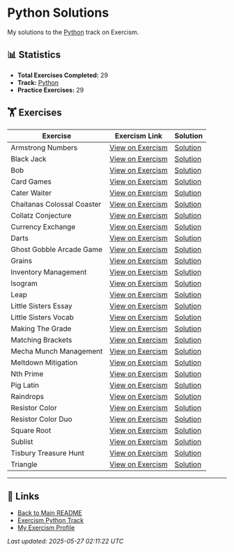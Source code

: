 # Python Solutions

My solutions to the [Python](https://exercism.org/tracks/python) track on Exercism.

## 📊 Statistics

- **Total Exercises Completed:** 29
- **Track:** [Python](https://exercism.org/tracks/python)
- **Practice Exercises:** 29

## 🏋️ Exercises

| Exercise | Exercism Link | Solution |
|----------|---------------|----------|
| Armstrong Numbers | [View on Exercism](https://exercism.org/tracks/python/exercises/armstrong-numbers) | [Solution](armstrong-numbers/README.md) |
| Black Jack | [View on Exercism](https://exercism.org/tracks/python/exercises/black-jack) | [Solution](black-jack/README.md) |
| Bob | [View on Exercism](https://exercism.org/tracks/python/exercises/bob) | [Solution](bob/README.md) |
| Card Games | [View on Exercism](https://exercism.org/tracks/python/exercises/card-games) | [Solution](card-games/README.md) |
| Cater Waiter | [View on Exercism](https://exercism.org/tracks/python/exercises/cater-waiter) | [Solution](cater-waiter/README.md) |
| Chaitanas Colossal Coaster | [View on Exercism](https://exercism.org/tracks/python/exercises/chaitanas-colossal-coaster) | [Solution](chaitanas-colossal-coaster/README.md) |
| Collatz Conjecture | [View on Exercism](https://exercism.org/tracks/python/exercises/collatz-conjecture) | [Solution](collatz-conjecture/README.md) |
| Currency Exchange | [View on Exercism](https://exercism.org/tracks/python/exercises/currency-exchange) | [Solution](currency-exchange/README.md) |
| Darts | [View on Exercism](https://exercism.org/tracks/python/exercises/darts) | [Solution](darts/README.md) |
| Ghost Gobble Arcade Game | [View on Exercism](https://exercism.org/tracks/python/exercises/ghost-gobble-arcade-game) | [Solution](ghost-gobble-arcade-game/README.md) |
| Grains | [View on Exercism](https://exercism.org/tracks/python/exercises/grains) | [Solution](grains/README.md) |
| Inventory Management | [View on Exercism](https://exercism.org/tracks/python/exercises/inventory-management) | [Solution](inventory-management/README.md) |
| Isogram | [View on Exercism](https://exercism.org/tracks/python/exercises/isogram) | [Solution](isogram/README.md) |
| Leap | [View on Exercism](https://exercism.org/tracks/python/exercises/leap) | [Solution](leap/README.md) |
| Little Sisters Essay | [View on Exercism](https://exercism.org/tracks/python/exercises/little-sisters-essay) | [Solution](little-sisters-essay/README.md) |
| Little Sisters Vocab | [View on Exercism](https://exercism.org/tracks/python/exercises/little-sisters-vocab) | [Solution](little-sisters-vocab/README.md) |
| Making The Grade | [View on Exercism](https://exercism.org/tracks/python/exercises/making-the-grade) | [Solution](making-the-grade/README.md) |
| Matching Brackets | [View on Exercism](https://exercism.org/tracks/python/exercises/matching-brackets) | [Solution](matching-brackets/README.md) |
| Mecha Munch Management | [View on Exercism](https://exercism.org/tracks/python/exercises/mecha-munch-management) | [Solution](mecha-munch-management/README.md) |
| Meltdown Mitigation | [View on Exercism](https://exercism.org/tracks/python/exercises/meltdown-mitigation) | [Solution](meltdown-mitigation/README.md) |
| Nth Prime | [View on Exercism](https://exercism.org/tracks/python/exercises/nth-prime) | [Solution](nth-prime/README.md) |
| Pig Latin | [View on Exercism](https://exercism.org/tracks/python/exercises/pig-latin) | [Solution](pig-latin/README.md) |
| Raindrops | [View on Exercism](https://exercism.org/tracks/python/exercises/raindrops) | [Solution](raindrops/README.md) |
| Resistor Color | [View on Exercism](https://exercism.org/tracks/python/exercises/resistor-color) | [Solution](resistor-color/README.md) |
| Resistor Color Duo | [View on Exercism](https://exercism.org/tracks/python/exercises/resistor-color-duo) | [Solution](resistor-color-duo/README.md) |
| Square Root | [View on Exercism](https://exercism.org/tracks/python/exercises/square-root) | [Solution](square-root/README.md) |
| Sublist | [View on Exercism](https://exercism.org/tracks/python/exercises/sublist) | [Solution](sublist/README.md) |
| Tisbury Treasure Hunt | [View on Exercism](https://exercism.org/tracks/python/exercises/tisbury-treasure-hunt) | [Solution](tisbury-treasure-hunt/README.md) |
| Triangle | [View on Exercism](https://exercism.org/tracks/python/exercises/triangle) | [Solution](triangle/README.md) |

---

## 🔗 Links

- [Back to Main README](../README.md)
- [Exercism Python Track](https://exercism.org/tracks/python)
- [My Exercism Profile](https://exercism.org/profiles/princemuel)

*Last updated: 2025-05-27 02:11:22 UTC*
